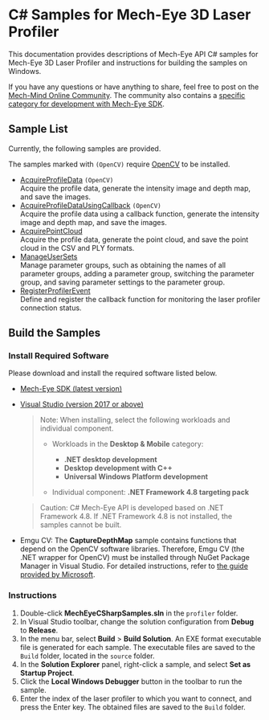 # C# Samples for Mech-Eye 3D Laser Profiler

This documentation provides descriptions of Mech-Eye API C# samples for Mech-Eye 3D Laser Profiler and instructions for building the samples on Windows.

If you have any questions or have anything to share, feel free to post on the [Mech-Mind Online Community](https://community.mech-mind.com/). The community also contains a [specific category for development with Mech-Eye SDK](https://community.mech-mind.com/c/mech-eye-sdk-development/19).

## Sample List

Currently, the following samples are provided.

The samples marked with `(OpenCV)` require [OpenCV](https://opencv.org/releases/) to be installed.  

* [AcquireProfileData](https://github.com/MechMindRobotics/mecheye_csharp_samples/tree/master/profiler/AcquireProfileData) `(OpenCV)`  
  Acquire the profile data, generate the intensity image and depth map, and save the images.
* [AcquireProfileDataUsingCallback](https://github.com/MechMindRobotics/mecheye_csharp_samples/tree/master/profiler/AcquireProfileDataUsingCallback)  `(OpenCV)`  
  Acquire the profile data using a callback function, generate the intensity image and depth map, and save the images.
* [AcquirePointCloud](https://github.com/MechMindRobotics/mecheye_csharp_samples/tree/master/profiler/AcquirePointCloud)  
  Acquire the profile data, generate the point cloud, and save the point cloud in the CSV and PLY formats.
* [ManageUserSets](https://github.com/MechMindRobotics/mecheye_csharp_samples/tree/master/profiler/ManageUserSets)  
  Manage parameter groups, such as obtaining the names of all parameter groups, adding a parameter group, switching the parameter group, and saving parameter settings to the parameter group.
* [RegisterProfilerEvent](https://github.com/MechMindRobotics/mecheye_csharp_samples/tree/master/profiler/RegisterProfilerEvent)  
Define and register the callback function for monitoring the laser profiler connection status.

## Build the Samples

### Install Required Software

Please download and install the required software listed below.

* [Mech-Eye SDK (latest version)](https://downloads.mech-mind.com/?tab=tab-sdk)
* [Visual Studio (version 2017 or above)](https://visualstudio.microsoft.com/vs/community/)

  > Note: When installing, select the following workloads and individual component.
  >
  >* Workloads in the **Desktop & Mobile** category:
  >
  >   * **.NET desktop development**
  >   * **Desktop development with C++**
  >   * **Universal Windows Platform development**
  >
  >* Individual component: **.NET Framework 4.8 targeting pack**

  > Caution: C# Mech-Eye API is developed based on .NET Framework 4.8. If .NET Framework 4.8 is not installed, the samples cannot be built.

* Emgu CV: The **CaptureDepthMap** sample contains functions that depend on the OpenCV software libraries. Therefore, Emgu CV (the .NET wrapper for OpenCV) must be installed through NuGet Package Manager in Visual Studio. For detailed instructions, refer to [the guide provided by Microsoft](https://learn.microsoft.com/en-us/nuget/consume-packages/install-use-packages-visual-studio).

### Instructions

1. Double-click **MechEyeCSharpSamples.sln** in the `profiler` folder.
2. In Visual Studio toolbar, change the solution configuration from **Debug** to **Release**.
3. In the menu bar, select **Build** > **Build Solution**. An EXE format executable file is generated for each sample. The executable files are saved to the `Build` folder, located in the `source` folder.
4. In the **Solution Explorer** panel, right-click a sample, and select **Set as Startup Project**.
5. Click the **Local Windows Debugger** button in the toolbar to run the sample.
6. Enter the index of the laser profiler to which you want to connect, and press the Enter key. The obtained files are saved to the `Build` folder.
